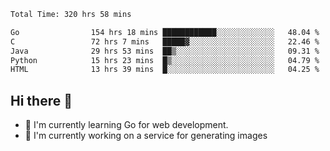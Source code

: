 <!--START_SECTION:waka-->

```txt
Total Time: 320 hrs 58 mins

Go                154 hrs 18 mins ████████████░░░░░░░░░░░░░   48.04 %
C                 72 hrs 7 mins   █████▓░░░░░░░░░░░░░░░░░░░   22.46 %
Java              29 hrs 53 mins  ██▒░░░░░░░░░░░░░░░░░░░░░░   09.31 %
Python            15 hrs 23 mins  █▒░░░░░░░░░░░░░░░░░░░░░░░   04.79 %
HTML              13 hrs 39 mins  █░░░░░░░░░░░░░░░░░░░░░░░░   04.25 %
```

<!--END_SECTION:waka-->

## Hi there 👋
- 🌱 I'm currently learning Go for web development.
- 🔭 I'm currently working on a service for generating images 

<!--
**prorok210/prorok210** is a ✨ _special_ ✨ repository because its `README.md` (this file) appears on your GitHub profile.

Here are some ideas to get you started:

- 🔭 I’m currently working on ...
- 🌱 I’m currently learning ...
- 👯 I’m looking to collaborate on ...
- 🤔 I’m looking for help with ...
- 💬 Ask me about ...
- 📫 How to reach me: ...
- 😄 Pronouns: ...
- ⚡ Fun fact: ...
-->
